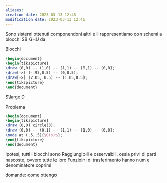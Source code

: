 ```yaml
---
aliases: 
creation date: 2023-03-13 12:46
modification date: 2023-03-13 12:46
---
```


Sono sistemi ottenuti componendoni altri e li rappresentiamo con schemi a blocchi SB GHU da

Blocchi
```tikz
\begin{document}
\begin{tikzpicture}
\draw (0,0) -- (1,0) -- (1,1) -- (0,1) -- (0,0); 
\draw[->] (-.95,0.5) -- (0,0.5);
\draw[->] (2.05, 0.5) -- (1.05,0.5);
\end{tikzpicture}
\end{document}
```

$\large D


Problema

```tikz
\begin{document}
\begin{tikzpicture}
\draw (0,0) circle(3);
\draw (0,0) -- (0,1) -- (1,1) -- (1,0) -- (0,0);
\node at (.5,.5){$G(s)$};
\end{tikzpicture}
\end{document}
```

Ipotesi,  tutti i blocchi sono Raggiungibili e osservabili, ossia privi di parti nascoste, ovvero tutte le loro Funziolni di trasferimento hanno num e denominatore coprimi

domande:
come ottengo 
